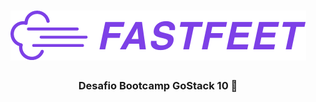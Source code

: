 <h1 align="center">
  <img src="https://github.com/johnnypeixoto/images/blob/master/fastfeet.png?raw=true">
  <br>
</h1>
<h3 align="center">
  Desafio Bootcamp GoStack 10 🚀
</h3>
